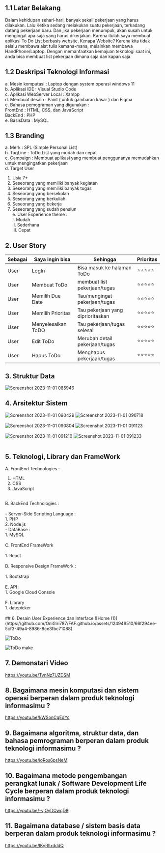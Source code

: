 ## 1.1 Latar Belakang
Dalam kehidupan sehari-hari, banyak sekali pekerjaan yang harus dilakukan. Lalu Ketika sedang melakukan suatu pekerjaan, terkadang datang pekerjaan baru. Dan jika pekerjaan menumpuk, akan susah untuk mengingat apa saja yang harus dikerjakan.
Karena itulah saya membuat aplikasi To Do List berbasis website. Kenapa Website? Karena kita tidak selalu membawa alat tulis kemana-mana, melainkan membawa HandPhone/Laptop. Dengan memanfaatkan kemajuan teknologi saat ini, anda bisa membuat list pekerjaan dimana saja dan kapan saja.
## 1.2 Deskripsi Teknologi Informasi
a.	Mesin komputasi : Laptop dengan system operasi windows 11<br>
b.	Aplikasi IDE : Visual Studio Code<br>
c.  Aplikasi WebServer Local : Xampp <br>
d.	Membuat desain : Paint ( untuk gambaran kasar ) dan Figma<br>
e.	Bahasa pemograman yang digunakan : <br>
FrontEnd : HTML, CSS, dan JavaScript <br>
BackEnd : PHP<br>
e.	BasisData : MySQL<br>
## 1.3 Branding
a.	Merk : SPL (Simple Personal List)<br>
b.	TagLine : ToDo List yang mudah dan cepat<br>
c.	Campaign : Membuat aplikasi yang membuat penggunanya memudahkan untuk mengingatkan pekerjaan<br>
d.	Target User<br>
1.	Usia 7+<br>
2.	Seseorang yang memiliki banyak kegiatan<br>
3.	Seseorang yang memiliki banyak tugas<br>
4.	Seseorang yang bersekolah<br>
5.	Seseorang yang berkuliah<br>
6.	Seseorang yang bekerja<br>
7.	Seseorang yang sudah pensiun<br>
e.	User Experience theme :<br>
I.	Mudah<br>
II.	Sederhana<br>
III.	Cepat<br>
## 2. User Story
Sebagai | Saya ingin bisa | Sehingga | Prioritas
---|---|---|---|
User | LogIn | Bisa masuk ke halaman ToDo | ⭐⭐⭐⭐⭐
User | Membuat ToDo | membuat list pekerjaan/tugas | ⭐⭐⭐⭐⭐
User | Memilih Due Date | Tau/mengingat pekerjaan/tugas | ⭐⭐⭐⭐⭐
User | Memilih Prioritas | Tau pekerjaan yang diprioritaskan | ⭐⭐⭐⭐⭐
User | Menyelesaikan ToDO | Tau pekerjaan/tugas selesai | ⭐⭐⭐⭐⭐
User | Edit ToDo | Merubah detail pekerjaan/tugas | ⭐⭐⭐⭐⭐
User | Hapus ToDo | Menghapus pekerjaan/tugas | ⭐⭐⭐⭐⭐
## 3. Struktur Data
![Screenshot 2023-11-01 085946](https://github.com/OniGiri787/FAF.github.io/assets/124949510/fc549548-9420-4aee-9ae3-32a1ffb6bc45)
## 4. Arsitektur Sistem
![Screenshot 2023-11-01 090429](https://github.com/OniGiri787/FAF.github.io/assets/124949510/b5e1860f-2f14-499c-a2a7-268f61a5a44f)
![Screenshot 2023-11-01 090718](https://github.com/OniGiri787/FAF.github.io/assets/124949510/f177d664-628e-443e-88d6-c91498e07264)<br>
<br>
![Screenshot 2023-11-01 090804](https://github.com/OniGiri787/FAF.github.io/assets/124949510/3be2f374-c0c0-4118-9dcc-a009cf11c307)
![Screenshot 2023-11-01 091123](https://github.com/OniGiri787/FAF.github.io/assets/124949510/0b5e81cf-d56e-4b8d-ab12-b8cff59eb075)<br>
<br>
![Screenshot 2023-11-01 091210](https://github.com/OniGiri787/FAF.github.io/assets/124949510/785e99e1-0c51-4732-a193-d77fa8d0f086)
![Screenshot 2023-11-01 091233](https://github.com/OniGiri787/FAF.github.io/assets/124949510/9e468691-b823-4318-ac18-9116dde36e65)<br>
<br>
## 5. Teknologi, Library dan FrameWork
A. FrontEnd Technologies :
1. HTML
2. CSS
3. JavaScript <br>
<br>
B. BackEnd Technologies : <br>
<br>
  - Server-Side Scripting Language : <br>
  1. PHP <br>
  2. Node.js <br>
  - DataBase : <br>
  1. MySQL <br> 
  <br>
C. FrontEnd FrameWork <br>
<br>
1. React <br>
<br>
D. Responsive Design FrameWork : <br>
<br>
1. Bootstrap <br>
<br>
E. API : <br>
1. Google Cloud Console<br>
<br>
F. Library <br>
1. datepicker <br>
<br>
## 6. Desain User Experience dan Interface
![Home (1)](https://github.com/OniGiri787/FAF.github.io/assets/124949510/66f294ee-5cf3-49a4-8986-8ce3fbc71088)

![ToDo](https://github.com/OniGiri787/FAF.github.io/assets/124949510/ea95b126-6ca7-4a1a-b8a9-a685be7c67e7)

![ToDo make](https://github.com/OniGiri787/FAF.github.io/assets/124949510/492f8bf0-f6c5-40f0-9d04-a58987498b65)

## 7. Demonstari Video
https://youtu.be/TvnNz7UZDSM

## 8. Bagaimana mesin komputasi dan sistem operasi berperan dalam produk teknologi informasimu ?
https://youtu.be/kWSonCgEdYc

## 9. Bagaimana algoritma, struktur data, dan bahasa pemrograman berperan dalam produk teknologi informasimu ?
https://youtu.be/ioRos6psNeM

## 10. Bagaimana metode pengembangan perangkat lunak / Software Development Life Cycle berperan dalam produk teknologi informasimu ?
https://youtu.be/-vjOyDOwqD8

## 11. Bagaimana database / sistem basis data berperan dalam produk teknologi informasimu ?
https://youtu.be/lKyRIlxdddQ
